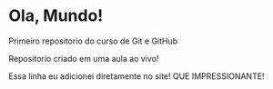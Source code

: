 # Ola, Mundo!
 Primeiro repositorio do curso de Git e GitHub

Repositorio criado em uma aula ao vivo!

Essa linha eu adicionei diretamente no site! QUE IMPRESSIONANTE!
